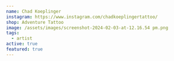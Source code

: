 ```yaml
---
name: Chad Koeplinger
instagram: https://www.instagram.com/chadkoeplingertattoo/
shop: Adventure Tattoo
image: /assets/images/screenshot-2024-02-03-at-12.16.54 pm.png
tags:
  - artist
active: true
featured: true
---
```

